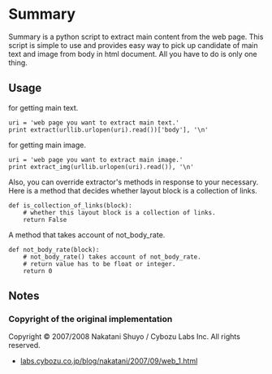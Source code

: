 Summary
========

Summary is a python script to extract main content from the web page. This script is simple to use and provides easy way to pick up candidate of main text and image from body in html document. All you have to do is only one thing.

## Usage

for getting main text.

```
uri = 'web page you want to extract main text.'
print extract(urllib.urlopen(uri).read())['body'], '\n'
```

for getting main image.

```
uri = 'web page you want to extract main image.'
print extract_img(urllib.urlopen(uri).read()), '\n'
```

Also, you can override extractor's methods in response to your necessary. Here is a method that decides whether layout block is a collection of links.

```
def is_collection_of_links(block):
    # whether this layout block is a collection of links.
    return False
```

A method that takes account of not_body_rate.

```
def not_body_rate(block):
    # not_body_rate() takes account of not_body_rate.
    # return value has to be float or integer.
    return 0
```

## Notes

### Copyright of the original implementation

Copyright © 2007/2008 Nakatani Shuyo / Cybozu Labs Inc. All rights reserved.

<ul>
    <li><a href="http://labs.cybozu.co.jp/blog/nakatani/2007/09/web_1.html">labs.cybozu.co.jp/blog/nakatani/2007/09/web_1.html</a></li>
</ul>
